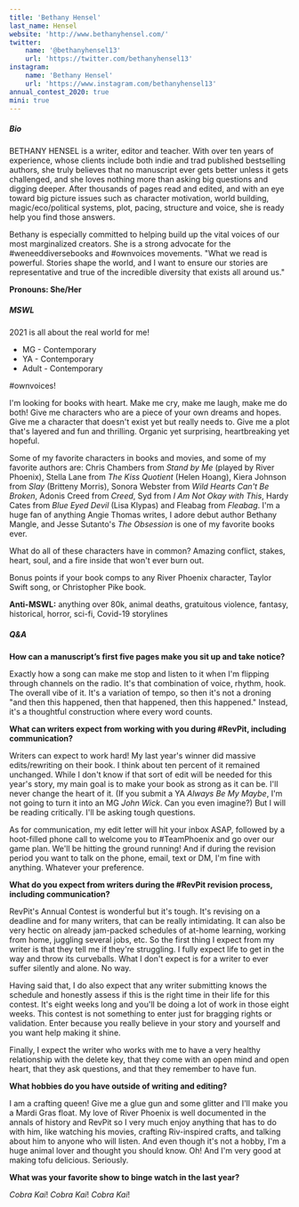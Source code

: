 ```yaml
---
title: 'Bethany Hensel'
last_name: Hensel
website: 'http://www.bethanyhensel.com/'
twitter:
    name: '@bethanyhensel13'
    url: 'https://twitter.com/bethanyhensel13'
instagram:
    name: 'Bethany Hensel'
    url: 'https://www.instagram.com/bethanyhensel13'
annual_contest_2020: true
mini: true
---
```


##### Bio

BETHANY HENSEL is a writer, editor and teacher. With over ten years of experience, whose clients include both indie and trad published bestselling authors, she truly believes that no manuscript ever gets better unless it gets challenged, and she loves nothing more than asking big questions and digging deeper. After thousands of pages read and edited, and with an eye toward big picture issues such as character motivation, world building, magic/eco/political systems, plot, pacing, structure and voice, she is ready help you find those answers.

Bethany is especially committed to helping build up the vital voices of our most marginalized creators. She is a strong advocate for the #weneeddiversebooks and #ownvoices movements. "What we read is powerful. Stories shape the world, and I want to ensure our stories are representative and true of the incredible diversity that exists all around us."

**Pronouns: She/Her**

##### MSWL

2021 is all about the real world for me!
 * MG - Contemporary
 * YA - Contemporary
 * Adult - Contemporary

\#ownvoices!

I'm looking for books with heart. Make me cry, make me laugh, make me do both! Give me characters who are a piece of your own dreams and hopes. Give me a character that doesn't exist yet but really needs to. Give me a plot that's layered and fun and thrilling. Organic yet surprising, heartbreaking yet hopeful.

Some of my favorite characters in books and movies, and some of my favorite authors are: Chris Chambers from _Stand by Me_ (played by River Phoenix), Stella Lane from _The Kiss Quotient_ (Helen Hoang), Kiera Johnson from _Slay_ (Britteny Morris), Sonora Webster from _Wild Hearts Can't Be Broken_, Adonis Creed from _Creed_, Syd from _I Am Not Okay with This_, Hardy Cates from _Blue Eyed Devil_ (Lisa Klypas) and Fleabag from _Fleabag_. I'm a huge fan of anything Angie Thomas writes, I adore debut author Bethany Mangle, and Jesse Sutanto's _The Obsession_ is one of my favorite books ever. 

What do all of these characters have in common? Amazing conflict, stakes, heart, soul, and a fire inside that won't ever burn out.

Bonus points if your book comps to any River Phoenix character, Taylor Swift song, or Christopher Pike book.

**Anti-MSWL:** anything over 80k, animal deaths, gratuitous violence, fantasy, historical, horror, sci-fi, Covid-19 storylines

##### Q&A

**How can a manuscript’s first five pages make you sit up and take notice?**

Exactly how a song can make me stop and listen to it when I'm flipping through channels on the radio. It's that combination of voice, rhythm, hook. The overall vibe of it. It's a variation of tempo, so then it's not a droning "and then this happened, then that happened, then this happened." Instead, it's a thoughtful construction where every word counts. 

**What can writers expect from working with you during #RevPit, including communication?**

Writers can expect to work hard! My last year's winner did massive edits/rewriting on their book. I think about ten percent of it remained unchanged. While I don't know if that sort of edit will be needed for this year's story, my main goal is to make your book as strong as it can be. I'll never change the heart of it. (If you submit a YA _Always Be My Maybe_, I'm not going to turn it into an MG _John Wick_. Can you even imagine?)  But I will be reading critically. I'll be asking tough questions. 

As for communication, my edit letter will hit your inbox ASAP, followed by a hoot-filled phone call to welcome you to #TeamPhoenix and go over our game plan. We'll be hitting the ground running! And if during the revision period you want to talk on the phone, email, text or DM, I'm fine with anything. Whatever your preference.

**What do you expect from writers during the #RevPit revision process, including communication?**

RevPit's Annual Contest is wonderful but it's tough. It's revising on a deadline and for many writers, that can be really intimidating. It can also be very hectic on already jam-packed schedules of at-home learning, working from home, juggling several jobs, etc. So the first thing I expect from my writer is that they tell me if they're struggling. I fully expect life to get in the way and throw its curveballs. What I don't expect is for a writer to ever suffer silently and alone. No way. 

Having said that, I do also expect that any writer submitting knows the schedule and honestly assess if this is the right time in their life for this contest. It's eight weeks long and you'll be doing a lot of work in those eight weeks. This contest is not something to enter just for bragging rights or validation. Enter because you really believe in your story and yourself and you want help making it shine.

Finally, I expect the writer who works with me to have a very healthy relationship with the delete key, that they come with an open mind and open heart, that they ask questions, and that they remember to have fun.

**What hobbies do you have outside of writing and editing?**

I am a crafting queen! Give me a glue gun and some glitter and I'll make you a Mardi Gras float. My love of River Phoenix is well documented in the annals of history and RevPit so I very much enjoy anything that has to do with him, like watching his movies, crafting Riv-inspired crafts, and talking about him to anyone who will listen. And even though it's not a hobby, I'm a huge animal lover and thought you should know. Oh! And I'm very good at making tofu delicious. Seriously.

**What was your favorite show to binge watch in the last year?**

_Cobra Kai_! _Cobra Kai_! _Cobra Kai_!